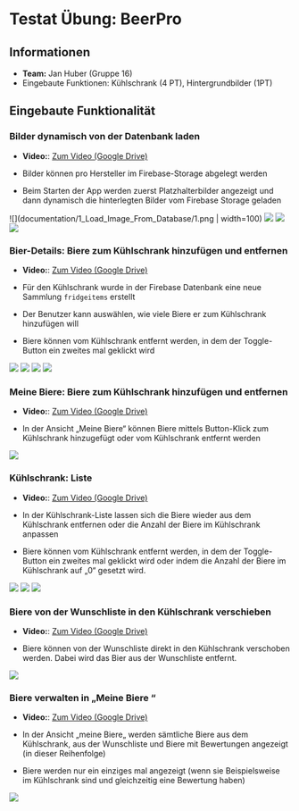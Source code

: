 # Testat Übung: BeerPro

## Informationen

- **Team:** Jan Huber (Gruppe 16)
- Eingebaute Funktionen: Kühlschrank (4 PT), Hintergrundbilder (1PT)

## Eingebaute Funktionalität

### Bilder dynamisch von der Datenbank laden

- **Video:**: [Zum Video (Google Drive)](https://drive.google.com/open?id=1_NcXVZ-5I1EcT6F9dqhv9p58DOFrptrm)

- Bilder können pro Hersteller im Firebase-Storage abgelegt werden
- Beim Starten der App werden zuerst Platzhalterbilder angezeigt und dann dynamisch die hinterlegten Bilder vom Firebase Storage geladen

![](documentation/1_Load_Image_From_Database/1.png | width=100)
![](documentation/1_Load_Image_From_Database/2.png)
![](documentation/1_Load_Image_From_Database/3.png)
![](documentation/1_Load_Image_From_Database/4.png)


### Bier-Details: Biere zum Kühlschrank hinzufügen und entfernen 

- **Video:**: [Zum Video (Google Drive)](https://drive.google.com/open?id=11tIFl2mVYPUhuOw7f4asxUfE16okokEG)


- Für den Kühlschrank wurde in der Firebase Datenbank eine neue Sammlung `fridgeitems` erstellt
- Der Benutzer kann auswählen, wie viele Biere er zum Kühlschrank hinzufügen will
- Biere können vom Kühlschrank entfernt werden, in dem der Toggle-Button ein zweites mal geklickt wird

![](documentation/2_Add_And_Remove_Beer_From_Fridge/1.png)
![](documentation/2_Add_And_Remove_Beer_From_Fridge/2.png)
![](documentation/2_Add_And_Remove_Beer_From_Fridge/3.png)
![](documentation/2_Add_And_Remove_Beer_From_Fridge/4.png)

### Meine Biere:  Biere zum Kühlschrank hinzufügen und entfernen 

- **Video:**: [Zum Video (Google Drive)](https://drive.google.com/open?id=1Lw7aKcrwyEcMCgtst1hRkoLrJGNmGFvZ)


- In der Ansicht „Meine Biere“ können Biere mittels Button-Klick zum Kühlschrank hinzugefügt oder vom Kühlschrank entfernt werden

![](documentation/3_Add_And_Remove_Beers_From_My_Beers/1.png)

### Kühlschrank: Liste

- **Video:**: [Zum Video (Google Drive)](https://drive.google.com/open?id=1BHFXT1jxGgHzS2GLJNJ-QIliN_NQH17T)

- In der Kühlschrank-Liste lassen sich die Biere wieder aus dem Kühlschrank entfernen oder die Anzahl der Biere im Kühlschrank anpassen
- Biere können vom Kühlschrank entfernt werden, in dem der Toggle-Button ein zweites mal geklickt wird oder indem die Anzahl der Biere im Kühlschrank auf „0“ gesetzt wird.

![](documentation/4_Fridge_List/1.png)
![](documentation/4_Fridge_List/2.png)
![](documentation/4_Fridge_List/3.png)


### Biere von der Wunschliste in den Kühlschrank verschieben

- **Video:**: [Zum Video (Google Drive)](https://drive.google.com/open?id=1Oc6nxTtk5UrgngNIUCPgytdp1PML8Ch3)

- Biere können von der Wunschliste direkt in den Kühlschrank verschoben werden. Dabei wird das Bier aus der Wunschliste entfernt.

![](documentation/5_Move_From_Wishlist_To_Fridge/1.png)

### Biere verwalten in „Meine Biere “

- **Video:**: [Zum Video (Google Drive)](https://drive.google.com/open?id=1xRwAzY_nrUpD2EZDZT3_cQJyEg5yxF8U)

- In der Ansicht „meine Biere„ werden sämtliche Biere aus dem Kühlschrank, aus der Wunschliste und Biere mit Bewertungen angezeigt (in dieser Reihenfolge)
- Biere werden nur ein einziges mal angezeigt (wenn sie Beispielsweise im Kühlschrank sind und gleichzeitig eine Bewertung haben)

![](documentation/6_My_Beers_Profile/1.png)
